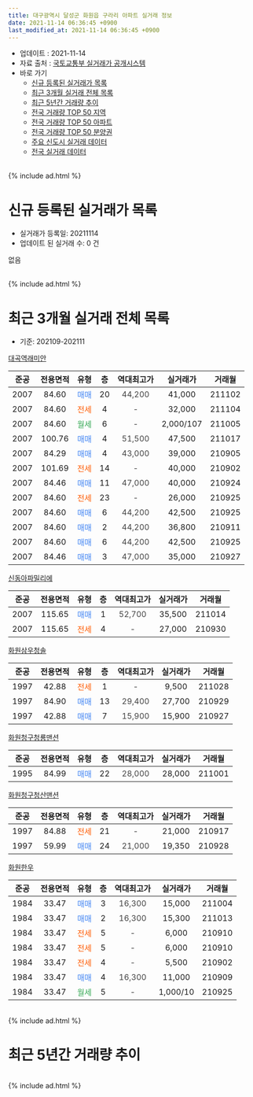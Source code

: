 ```yaml
---
title: 대구광역시 달성군 화원읍 구라리 아파트 실거래 정보
date: 2021-11-14 06:36:45 +0900
last_modified_at: 2021-11-14 06:36:45 +0900
---
```


* 업데이트 : 2021-11-14
* 자료 출처 : [국토교통부 실거래가 공개시스템](http://rt.molit.go.kr)
* 바로 가기
    * [신규 등록된 실거래가 목록](#신규-등록된-실거래가-목록)
    * [최근 3개월 실거래 전체 목록](#최근-3개월-실거래-전체-목록)
    * [최근 5년간 거래량 추이](#최근-5년간-거래량-추이)
    * [전국 거래량 TOP 50 지역](https://inasie.github.io/apt-trade-info/최근-3개월-전국에서-가장-거래가-많이-발생한-지역)
    * [전국 거래량 TOP 50 아파트](https://inasie.github.io/apt-trade-info/최근-3개월-전국에서-가장-거래가-많이-발생한-아파트)
    * [전국 거래량 TOP 50 분양권](https://inasie.github.io/apt-trade-info/최근-3개월-전국에서-가장-거래가-많이-발생한-분양권)
    * [주요 신도시 실거래 데이터](https://inasie.github.io/apt-trade-info/주요-신도시)
    * [전국 실거래 데이터](https://inasie.github.io/apt-trade-info/전국)
<br>
{% include ad.html %}
<br>

# 신규 등록된 실거래가 목록
* 실거래가 등록일: 20211114
* 업데이트 된 실거래 수: 0 건

없음

<br>
{% include ad.html %}
<br>

# 최근 3개월 실거래 전체 목록
* 기준: 202109-202111


[대곡역래미안](https://search.naver.com/search.naver?query=%EB%8C%80%EA%B5%AC%EA%B4%91%EC%97%AD%EC%8B%9C+%EB%8B%AC%EC%84%B1%EA%B5%B0+%ED%99%94%EC%9B%90%EC%9D%8D+%EA%B5%AC%EB%9D%BC%EB%A6%AC+%EB%8C%80%EA%B3%A1%EC%97%AD%EB%9E%98%EB%AF%B8%EC%95%88)

|준공|전용면적|유형|층|역대최고가|실거래가|거래월|
|:---:|:---:|:---:|:---:|:---:|:---:|:---:|
|2007|84.60|<span style="color:#4285f3">매매</span>|20|<span style="color:#444444">44,200</span>|41,000|211102|
|2007|84.60|<span style="color:#ff5a00">전세</span>|4|<span style="color:#444444">-</span>|32,000|211104|
|2007|84.60|<span style="color:#34a853">월세</span>|6|<span style="color:#444444">-</span>|2,000/107|211005|
|2007|100.76|<span style="color:#4285f3">매매</span>|4|<span style="color:#444444">51,500</span>|47,500|211017|
|2007|84.29|<span style="color:#4285f3">매매</span>|4|<span style="color:#444444">43,000</span>|39,000|210905|
|2007|101.69|<span style="color:#ff5a00">전세</span>|14|<span style="color:#444444">-</span>|40,000|210902|
|2007|84.46|<span style="color:#4285f3">매매</span>|11|<span style="color:#444444">47,000</span>|40,000|210924|
|2007|84.60|<span style="color:#ff5a00">전세</span>|23|<span style="color:#444444">-</span>|26,000|210925|
|2007|84.60|<span style="color:#4285f3">매매</span>|6|<span style="color:#444444">44,200</span>|42,500|210925|
|2007|84.60|<span style="color:#4285f3">매매</span>|2|<span style="color:#444444">44,200</span>|36,800|210911|
|2007|84.60|<span style="color:#4285f3">매매</span>|6|<span style="color:#444444">44,200</span>|42,500|210925|
|2007|84.46|<span style="color:#4285f3">매매</span>|3|<span style="color:#444444">47,000</span>|35,000|210927|

[신동아파밀리에](https://search.naver.com/search.naver?query=%EB%8C%80%EA%B5%AC%EA%B4%91%EC%97%AD%EC%8B%9C+%EB%8B%AC%EC%84%B1%EA%B5%B0+%ED%99%94%EC%9B%90%EC%9D%8D+%EA%B5%AC%EB%9D%BC%EB%A6%AC+%EC%8B%A0%EB%8F%99%EC%95%84%ED%8C%8C%EB%B0%80%EB%A6%AC%EC%97%90)

|준공|전용면적|유형|층|역대최고가|실거래가|거래월|
|:---:|:---:|:---:|:---:|:---:|:---:|:---:|
|2007|115.65|<span style="color:#4285f3">매매</span>|1|<span style="color:#444444">52,700</span>|35,500|211014|
|2007|115.65|<span style="color:#ff5a00">전세</span>|4|<span style="color:#444444">-</span>|27,000|210930|

[화원삼우청솔](https://search.naver.com/search.naver?query=%EB%8C%80%EA%B5%AC%EA%B4%91%EC%97%AD%EC%8B%9C+%EB%8B%AC%EC%84%B1%EA%B5%B0+%ED%99%94%EC%9B%90%EC%9D%8D+%EA%B5%AC%EB%9D%BC%EB%A6%AC+%ED%99%94%EC%9B%90%EC%82%BC%EC%9A%B0%EC%B2%AD%EC%86%94)

|준공|전용면적|유형|층|역대최고가|실거래가|거래월|
|:---:|:---:|:---:|:---:|:---:|:---:|:---:|
|1997|42.88|<span style="color:#ff5a00">전세</span>|1|<span style="color:#444444">-</span>|9,500|211028|
|1997|84.90|<span style="color:#4285f3">매매</span>|13|<span style="color:#444444">29,400</span>|27,700|210929|
|1997|42.88|<span style="color:#4285f3">매매</span>|7|<span style="color:#444444">15,900</span>|15,900|210927|

[화원청구청룡맨션](https://search.naver.com/search.naver?query=%EB%8C%80%EA%B5%AC%EA%B4%91%EC%97%AD%EC%8B%9C+%EB%8B%AC%EC%84%B1%EA%B5%B0+%ED%99%94%EC%9B%90%EC%9D%8D+%EA%B5%AC%EB%9D%BC%EB%A6%AC+%ED%99%94%EC%9B%90%EC%B2%AD%EA%B5%AC%EC%B2%AD%EB%A3%A1%EB%A7%A8%EC%85%98)

|준공|전용면적|유형|층|역대최고가|실거래가|거래월|
|:---:|:---:|:---:|:---:|:---:|:---:|:---:|
|1995|84.99|<span style="color:#4285f3">매매</span>|22|<span style="color:#444444">28,000</span>|28,000|211001|

[화원청구청산맨션](https://search.naver.com/search.naver?query=%EB%8C%80%EA%B5%AC%EA%B4%91%EC%97%AD%EC%8B%9C+%EB%8B%AC%EC%84%B1%EA%B5%B0+%ED%99%94%EC%9B%90%EC%9D%8D+%EA%B5%AC%EB%9D%BC%EB%A6%AC+%ED%99%94%EC%9B%90%EC%B2%AD%EA%B5%AC%EC%B2%AD%EC%82%B0%EB%A7%A8%EC%85%98)

|준공|전용면적|유형|층|역대최고가|실거래가|거래월|
|:---:|:---:|:---:|:---:|:---:|:---:|:---:|
|1997|84.88|<span style="color:#ff5a00">전세</span>|21|<span style="color:#444444">-</span>|21,000|210917|
|1997|59.99|<span style="color:#4285f3">매매</span>|24|<span style="color:#444444">21,000</span>|19,350|210928|

[화원한우](https://search.naver.com/search.naver?query=%EB%8C%80%EA%B5%AC%EA%B4%91%EC%97%AD%EC%8B%9C+%EB%8B%AC%EC%84%B1%EA%B5%B0+%ED%99%94%EC%9B%90%EC%9D%8D+%EA%B5%AC%EB%9D%BC%EB%A6%AC+%ED%99%94%EC%9B%90%ED%95%9C%EC%9A%B0)

|준공|전용면적|유형|층|역대최고가|실거래가|거래월|
|:---:|:---:|:---:|:---:|:---:|:---:|:---:|
|1984|33.47|<span style="color:#4285f3">매매</span>|3|<span style="color:#444444">16,300</span>|15,000|211004|
|1984|33.47|<span style="color:#4285f3">매매</span>|2|<span style="color:#444444">16,300</span>|15,300|211013|
|1984|33.47|<span style="color:#ff5a00">전세</span>|5|<span style="color:#444444">-</span>|6,000|210910|
|1984|33.47|<span style="color:#ff5a00">전세</span>|5|<span style="color:#444444">-</span>|6,000|210910|
|1984|33.47|<span style="color:#ff5a00">전세</span>|4|<span style="color:#444444">-</span>|5,500|210902|
|1984|33.47|<span style="color:#4285f3">매매</span>|4|<span style="color:#444444">16,300</span>|11,000|210909|
|1984|33.47|<span style="color:#34a853">월세</span>|5|<span style="color:#444444">-</span>|1,000/10|210925|


<br>
{% include ad.html %}
<br>

# 최근 5년간 거래량 추이


<div style="width:100%;">
    <canvas id="deal_progress" height="200"></canvas>
</div>

<script>
new Chart(document.getElementById("deal_progress"), {
    type: 'line',
    data: {
        labels: ['201611','201612','201701','201702','201703','201704','201705','201706','201707','201708','201709','201710','201711','201712','201801','201802','201803','201804','201805','201806','201807','201808','201809','201810','201811','201812','201901','201902','201903','201904','201905','201906','201907','201908','201909','201910','201911','201912','202001','202002','202003','202004','202005','202006','202007','202008','202009','202010','202011','202012','202101','202102','202103','202104','202105','202106','202107','202108','202109','202110','202111'],
        datasets: [{
            label: '매매',
            pointRadius: 1,
            data: [7, 13, 6, 10, 12, 17, 15, 30, 18, 20, 23, 11, 17, 10, 9, 13, 28, 16, 14, 13, 10, 34, 16, 18, 13, 19, 14, 15, 24, 28, 24, 24, 24, 27, 19, 31, 22, 26, 22, 29, 18, 24, 36, 33, 44, 30, 50, 29, 44, 21, 5, 8, 8, 12, 28, 14, 12, 5, 10, 5, 1],
            borderColor: "rgba(255, 201, 14, 1)",
            backgroundColor: "rgba(255, 201, 14, 0.5)",
            fill: false,
            lineTension: 0
        },{
            label: '전월세',
            pointRadius: 1,
            data: [4, 7, 10, 12, 9, 16, 9, 12, 9, 12, 7, 9, 9, 9, 5, 4, 9, 5, 8, 6, 8, 9, 5, 9, 11, 7, 8, 6, 8, 10, 5, 12, 10, 5, 4, 7, 1, 5, 2, 12, 3, 8, 6, 9, 8, 1, 7, 6, 3, 6, 7, 7, 11, 10, 9, 7, 14, 7, 8, 2, 1],
            borderColor: "rgba(0, 141, 185, 1)",
            backgroundColor: "rgba(0, 141, 185, 0.5)",
            fill: false,
            lineTension: 0
        }
        ]
    },
    options: {
        responsive: true,
        title: {
            display: false
        },
        tooltips: {
            mode: 'index',
            intersect: false
        },
        hover: {
            mode: 'nearest',
            intersect: true
        },
        scales: {
            xAxes: [{
                display: true,
                scaleLabel: {
                    display: true,
                    labelString: '년/월'
                }
            }],
            yAxes: [{
                display: true,
                ticks: {
                    suggestedMin: 0,
                },
                scaleLabel: {
                    display: true,
                    labelString: '실거래 수'
                }
            }]
        }
    }
});

</script>


<br>
{% include ad.html %}
<br>

